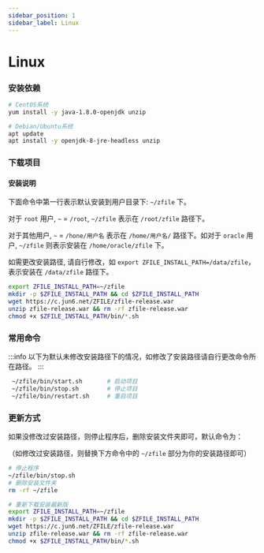 ```yaml
---
sidebar_position: 1
sidebar_label: Linux
---
```


# Linux

### 安装依赖

```bash
# CentOS系统
yum install -y java-1.8.0-openjdk unzip

# Debian/Ubuntu系统
apt update
apt install -y openjdk-8-jre-headless unzip
```

### 下载项目

#### 安装说明

下面命令中第一行表示默认安装到用户目录下: `~/zfile` 下。

对于 `root` 用户, `~`  = `/root`,  `~/zfile` 表示在 `/root/zfile` 路径下。

对于其他用户,  `~` = `/hone/用户名` 表示在 `/home/用户名/` 路径下。如对于 `oracle` 用户,  `~/zfile` 则表示安装在 `/home/oracle/zfile` 下。

如需更改安装路径, 请自行修改，如 `export ZFILE_INSTALL_PATH=/data/zfile`，表示安装在 `/data/zfile` 路径下。

```bash
export ZFILE_INSTALL_PATH=~/zfile
mkdir -p $ZFILE_INSTALL_PATH && cd $ZFILE_INSTALL_PATH
wget https://c.jun6.net/ZFILE/zfile-release.war
unzip zfile-release.war && rm -rf zfile-release.war
chmod +x $ZFILE_INSTALL_PATH/bin/*.sh
```

### 常用命令

:::info
以下为默认未修改安装路径下的情况，如修改了安装路径请自行更改命令所在路径。
:::

```bash
 ~/zfile/bin/start.sh       # 启动项目
 ~/zfile/bin/stop.sh        # 停止项目
 ~/zfile/bin/restart.sh     # 重启项目
```

### **更新方式**

如果没修改过安装路径，则停止程序后，删除安装文件夹即可，默认命令为：

（如修改过安装路径，则替换下方命令中的 `~/zfile` 部分为你的安装路径即可）

```bash
# 停止程序
~/zfile/bin/stop.sh
# 删除安装文件夹 
rm -rf ~/zfile
```


```bash
# 重新下载安装最新版
export ZFILE_INSTALL_PATH=~/zfile
mkdir -p $ZFILE_INSTALL_PATH && cd $ZFILE_INSTALL_PATH
wget https://c.jun6.net/ZFILE/zfile-release.war
unzip zfile-release.war && rm -rf zfile-release.war
chmod +x $ZFILE_INSTALL_PATH/bin/*.sh
```
